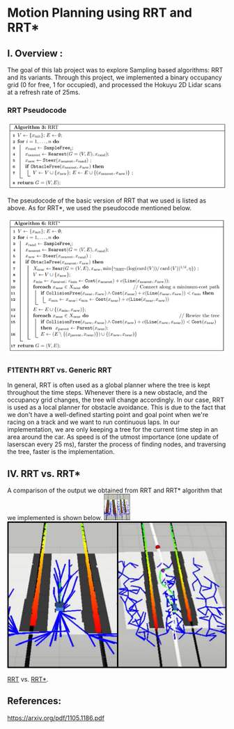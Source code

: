 
# Motion Planning using RRT and RRT*

## I. Overview :

The goal of this lab project was to explore Sampling based algorithms: RRT and its variants. Through this project, we implemented a binary occupancy grid (0 for free, 1 for occupied), and processed the Hokuyu 2D Lidar scans at a refresh rate of 25ms.


### RRT Pseudocode

![rrt_algo](imgs/rrt_algo.png)

The pseudocode of the basic version of RRT that we used is listed as above. As for RRT*, we used the pseudocode mentioned below.

![rrt_algo](imgs/rrt_star_algo.png)

### F1TENTH RRT vs. Generic RRT

In general, RRT is often used as a global planner where the tree is kept throughout the time steps. Whenever there is a new obstacle, and the occupancy grid changes, the tree will change accordingly. In our case, RRT is used as a local planner for obstacle avoidance. This is due to the fact that we don't have a well-defined starting point and goal point when we're racing on a track and we want to run continuous laps. In our implementation, we are only keeping a tree for the current time step in an area around the car. As speed is of the utmost importance (one update of laserscan every 25 ms), farster the process of finding nodes, and traversing the tree, faster is the implementation.

## IV. RRT vs. RRT* 
A comparison of the output we obtained from RRT and RRT* algorithm that we implemented is shown below.
<img src=imgs/rrtvrrtstar.png height="60" width="60" >
![Comparison](imgs/rrtvrrtstar.png)

[RRT](https://www.youtube.com/watch?v=llHCRqwIllM) vs. [RRT*](https://www.youtube.com/watch?v=llHCRqwIllM).

## References:
https://arxiv.org/pdf/1105.1186.pdf

